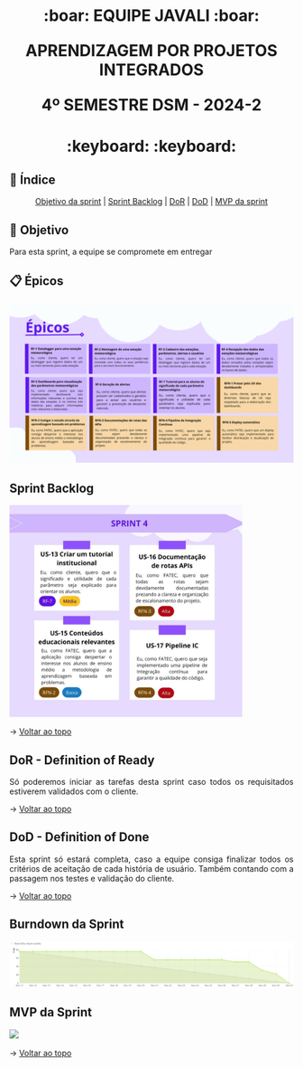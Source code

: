 <span id="topo">
<h1 align='center'>
:boar: EQUIPE JAVALI :boar:

APRENDIZAGEM POR PROJETOS INTEGRADOS

4º SEMESTRE DSM - 2024-2
</h1>

<h1 align='center'> :keyboard:  :keyboard: </h1>

## :mag_right: Índice
<p align='center'>
    <a href="#objetivo">Objetivo da sprint</a> | 
    <a href="#backlog">Sprint Backlog</a> |
    <a href="#dor">DoR</a> |
    <a href="#dod">DoD</a> |
    <a href="#mvp">MVP da sprint</a> 
</p>

<span id='objetivo'>

## :dart: Objetivo
<p align='justify'>
    Para esta sprint, a equipe se compromete em entregar 
</p>


<span id='backlog'>

## :clipboard: Épicos

![epicosSprint4](/docs/Epicos.png)


## Sprint Backlog

![backlogSprint4](/docs/US.png)


→ [Voltar ao topo](#topo)

<span id='dor'>

## DoR - Definition of Ready
<p align='justify'>
    Só poderemos iniciar as tarefas desta sprint caso todos os requisitados estiverem validados com o cliente.
</p>

→ [Voltar ao topo](#topo)  

<span id="dod">

## DoD - Definition of Done
<p align='justify'>
    Esta sprint só estará completa, caso a equipe consiga finalizar todos os critérios de aceitação de cada história de usuário. Também contando com a passagem nos testes e validação do cliente.
</p>

→ [Voltar ao topo](#topo)

## Burndown da Sprint
<img width="781" alt="burndown" src="docs/burndown.png">


<span id="mvp">

## MVP da Sprint

![](/docs/MVP.gif)

→ [Voltar ao topo](#topo)
